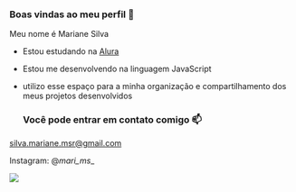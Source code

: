 ### Boas vindas ao meu perfil 💙

Meu nome é Mariane Silva 

- Estou estudando na [Alura](https://www.alura.com.br)
- Estou me desenvolvendo na linguagem JavaScript
- utilizo esse espaço para a minha organização e compartilhamento dos meus projetos desenvolvidos

  ### Você pode entrar em contato comigo 📫

silva.mariane.msr@gmail.com

Instagram: @_mari_ms__

![](https://media1.tenor.com/m/duGh7BkKc3gAAAAC/bumble-bee-sus.gif)
